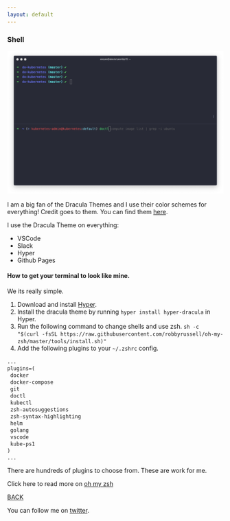 ```yaml
---
layout: default
---
```


### Shell

![shell](../../img/shell.png)

I am a big fan of the Dracula Themes and I use their color schemes for everything!
Credit goes to them. You can find them [here](https://github.com/dracula/hyper).

I use the Dracula Theme on everything:
*   VSCode
*   Slack
*   Hyper
*   Github Pages

#### [](#header-4)How to get your terminal to look like mine. 

We its really simple. 

1. Download and install [Hyper](https://hyper.is/).
2. Install the dracula theme by running ```hyper install hyper-dracula``` in Hyper. 
3. Run the following command to change shells and use zsh.
```sh -c "$(curl -fsSL https://raw.githubusercontent.com/robbyrussell/oh-my-zsh/master/tools/install.sh)"```
4. Add the following plugins to your ```~/.zshrc``` config. 
```
...
plugins=(
 docker
 docker-compose
 git
 doctl
 kubectl
 zsh-autosuggestions
 zsh-syntax-highlighting
 helm
 golang
 vscode
 kube-ps1
)
...
```
There are hundreds of plugins to choose from. These are work for me. 

Click here to read more on [oh my zsh](https://github.com/robbyrussell/oh-my-zsh)

[BACK](../)

You can follow me on [twitter](https://twitter.com/AlexisReyesJR).
